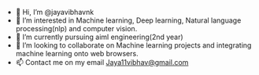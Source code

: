 - 👋 Hi, I’m @jayavibhavnk
- 👀 I’m interested in Machine learning, Deep learning, Natural language processing(nlp) and computer vision.
- 🌱 I’m currently pursuing aiml engineering(2nd year)
- 💞️ I’m looking to collaborate on Machine learning projects and integrating machine learning onto web browsers.
- 📫 Contact me on my email Jaya11vibhav@gmail.com
